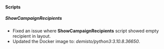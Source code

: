 
#### Scripts
##### ShowCampaignRecipients
- Fixed an issue where **ShowCampaignRecipients** script showed empty recipient in layout.
- Updated the Docker image to: *demisto/python3:3.10.8.36650*.

